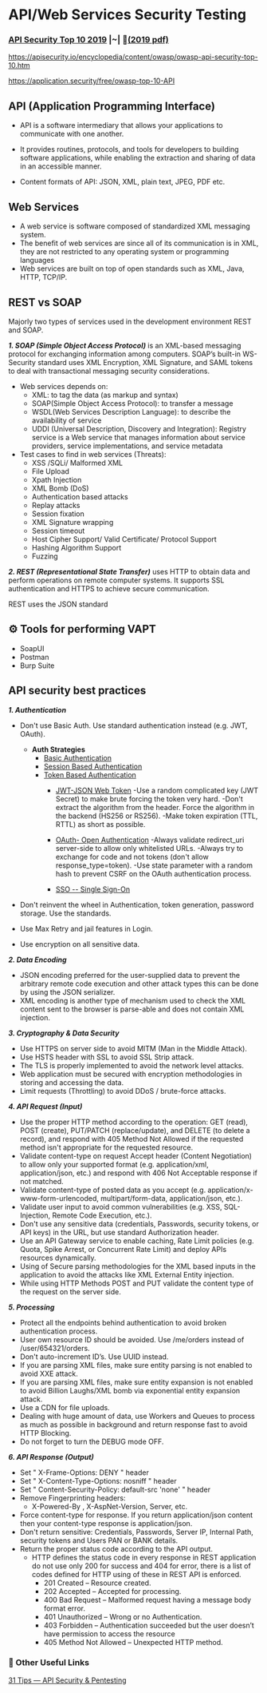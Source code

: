 # API/Web Services Security Testing
### [API Security Top 10 2019](https://owasp.org/www-project-api-security/) |~|  📘[(2019 pdf)](https://github.com/OWASP/API-Security/blob/master/2019/en/dist/owasp-api-security-top-10.pdf)
 https://apisecurity.io/encyclopedia/content/owasp/owasp-api-security-top-10.htm

https://application.security/free/owasp-top-10-API

## API (Application Programming Interface)

- API is a software intermediary that allows your applications to communicate with one another. 
- It provides routines, protocols, and tools for developers to building software applications, while enabling the extraction and sharing of data in an accessible manner.

- Content formats of API: JSON, XML, plain text, JPEG, PDF etc.

## Web Services     

- A web service is software composed of standardized XML messaging system.
- The benefit of web services are since all of its communication is in XML, they are not restricted to any operating system or programming languages
- Web services are built on top of open standards such as XML, Java, HTTP, TCP/IP.
 
## REST vs SOAP 

Majorly two types of services used in the development environment REST and SOAP.

***1. SOAP (Simple Object Access Protocol)*** is an XML-based messaging protocol for exchanging information among computers. 
SOAP’s built-in WS-Security standard uses XML Encryption, XML Signature, and SAML tokens to deal with transactional messaging security considerations.
- Web services depends on:
  - XML: to tag the data (as markup and syntax)
  - SOAP(Simple Object Access Protocol): to transfer a message
  - WSDL(Web Services Description Language): to describe the availability of service
  - UDDI (Universal Description, Discovery and Integration): Registry service is a Web service that manages information about service providers, service   implementations, and service metadata
- Test cases to find in web services (Threats):
  - XSS /SQLi/ Malformed XML
  - File Upload
  - Xpath Injection
  - XML Bomb (DoS)
  - Authentication based attacks
  - Replay attacks
  - Session fixation
  - XML Signature wrapping
  - Session timeout
  - Host Cipher Support/ Valid Certificate/ Protocol Support
  - Hashing Algorithm Support
  - Fuzzing

***2. REST (Representational State Transfer)*** uses HTTP to obtain data and perform operations on remote computer systems. It supports SSL authentication and HTTPS to achieve secure communication.

   REST uses the JSON standard


## ⚙️ Tools for performing VAPT
   - SoapUI
   - Postman
   - Burp Suite

## API security best practices

***1. Authentication***
   - Don't use Basic Auth. Use standard authentication instead (e.g. JWT, OAuth).
     - **Auth Strategies**
       - [Basic Authentication](https://roadmap.sh/guides/basic-authentication.png)
       - [Session Based Authentication](https://roadmap.sh/guides/session-authentication.png)
       - [Token Based Authentication](https://roadmap.sh/guides/token-authentication.png)
         - [JWT-JSON Web Token](https://roadmap.sh/guides/jwt-authentication.png)
           -Use a random complicated key (JWT Secret) to make brute forcing the token very hard.
           -Don't extract the algorithm from the header. Force the algorithm in the backend (HS256 or RS256).
           -Make token expiration (TTL, RTTL) as short as possible.
           
         - [OAuth- Open Authentication](https://roadmap.sh/guides/oauth.png)
           -Always validate redirect_uri server-side to allow only whitelisted URLs.
           -Always try to exchange for code and not tokens (don't allow response_type=token).
           -Use state parameter with a random hash to prevent CSRF on the OAuth authentication process.
           
         - [SSO -- Single Sign-On](https://roadmap.sh/guides/sso.png)
         
   - Don't reinvent the wheel in Authentication, token generation, password storage. Use the standards.
   - Use Max Retry and jail features in Login.
   - Use encryption on all sensitive data.    

***2. Data Encoding***
   - JSON encoding preferred for the user-supplied data to prevent the arbitrary remote code execution and other attack types this can be done by using the JSON serializer.
   - XML encoding is another type of mechanism used to check the XML content sent to the browser is parse-able and does not contain XML injection. 


***3. Cryptography & Data Security***
   - Use HTTPS on server side to avoid MITM (Man in the Middle Attack).
   - Use HSTS header with SSL to avoid SSL Strip attack.
   - The TLS is properly implemented to avoid the network level attacks.
   - Web application must be secured with encryption methodologies in storing and accessing the data.
   - Limit requests (Throttling) to avoid DDoS / brute-force attacks.

***4. API Request (Input)***
   - Use the proper HTTP method according to the operation: GET (read), POST (create), PUT/PATCH (replace/update), and DELETE (to delete a record), and respond with 405 Method Not Allowed if the requested method isn't appropriate for the requested resource.
   - Validate content-type on request Accept header (Content Negotiation) to allow only your supported format (e.g. application/xml, application/json, etc.) and respond with 406 Not Acceptable response if not matched.
   - Validate content-type of posted data as you accept (e.g. application/x-www-form-urlencoded, multipart/form-data, application/json, etc.).
   - Validate user input to avoid common vulnerabilities (e.g. XSS, SQL-Injection, Remote Code Execution, etc.).
   - Don't use any sensitive data (credentials, Passwords, security tokens, or API keys) in the URL, but use standard Authorization header.
   - Use an API Gateway service to enable caching, Rate Limit policies (e.g. Quota, Spike Arrest, or Concurrent Rate Limit) and deploy APIs resources dynamically.
   - Using of Secure parsing methodologies for the XML based inputs in the application to avoid the attacks like XML External Entity injection.
   - While using HTTP Methods POST and PUT validate the content type of the request on the server side.

***5. Processing***
   - Protect all the endpoints behind authentication to avoid broken authentication process.
   - User own resource ID should be avoided. Use /me/orders instead of /user/654321/orders.
   - Don't auto-increment ID’s. Use UUID instead.
   - If you are parsing XML files, make sure entity parsing is not enabled to avoid XXE attack.
   - If you are parsing XML files, make sure entity expansion is not enabled to avoid Billion Laughs/XML bomb via exponential entity expansion attack.
   - Use a CDN for file uploads.
   - Dealing with huge amount of data, use Workers and Queues to process as much as possible in background and return response fast to avoid HTTP Blocking.
   - Do not forget to turn the DEBUG mode OFF.

***6. API Response (Output)***
   - Set " X-Frame-Options: DENY " header
   - Set " X-Content-Type-Options: nosniff " header
   - Set " Content-Security-Policy: default-src 'none' " header
   - Remove Fingerprinting headers:
     - X-Powered-By , X-AspNet-Version, Server, etc.
   - Force content-type for response. If you return application/json content then your content-type response is application/json.
   - Don't return sensitive: Credentials, Passwords, Server IP, Internal Path, security tokens and Users PAN or BANK details.
   - Return the proper status code according to the API output.
     - HTTP defines the status code in every response in REST application do not use only 200 for success and 404 for error, there is a list of codes defined for HTTP using of these in REST API is enforced.
       - 201 Created – Resource created.
       - 202 Accepted – Accepted for processing.
       - 400 Bad Request – Malformed request having a message body format error.
       - 401 Unauthorized – Wrong or no Authentication.
       - 403 Forbidden – Authentication succeeded but the user doesn’t have permission to access the resource
       - 405 Method Not Allowed – Unexpected HTTP method. 

### 🔗 Other Useful Links
[31 Tips — API Security & Pentesting](https://github.com/inonshk/31-days-of-API-Security-Tips)


